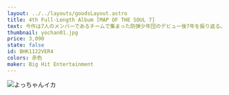 ```yaml
---
layout: ../../layouts/goodsLayout.astro
title: 4th Full-Length Album [MAP OF THE SOUL 7]
text: 今作は7人のメンバーであるチームで集まった防弾少年団のデビュー後7年を振り返る。グローバルスーパースタートして耐えなければならない負担感と恐怖という特別な試練もあったが、その試練の傷さえ自分の本当の姿の一つであることを知った彼らはすべてを受け入れ、ついに「完全な私」を見つけた自分たちの話を伝えようとしている。
thumbnail: yochan01.jpg
price: 3,090
state: false
id: BHK1122VER4
colors: 赤色
maker: Big Hit Entertainment
---
```


![よっちゃんイカ](/images/yochan01.jpg)
